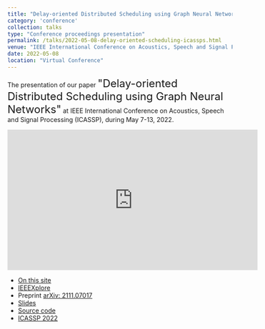 ```yaml
---
title: "Delay-oriented Distributed Scheduling using Graph Neural Networks"
category: 'conference'
collection: talks
type: "Conference proceedings presentation"
permalink: /talks/2022-05-08-delay-oriented-scheduling-icassps.html
venue: "IEEE International Conference on Acoustics, Speech and Signal Processing (ICASSP 2022)"
date: 2022-05-08
location: "Virtual Conference"
---
```

The presentation of our paper <font size="5"> "Delay-oriented Distributed Scheduling using Graph Neural Networks"</font> at IEEE International Conference on Acoustics, Speech and Signal Processing (ICASSP), during May 7-13, 2022. 
<iframe width="560" height="315" src="https://www.youtube.com/embed/lZscLy16TFY" title="YouTube video player" frameborder="0" allow="accelerometer; autoplay; clipboard-write; encrypted-media; gyroscope; picture-in-picture; web-share" allowfullscreen></iframe>


- [On this site](/publications/2021-10-07-delay-oriented-distributed-scheduling-using-gcn.html)
- [IEEEXplore](https://doi.org/10.1109/ICASSP43922.2022.9746926)
- Preprint [arXiv: 2111.07017](https://arxiv.org/pdf/2111.07017)
- [Slides](/files/Zhao_DelayScheduling_ICASSP22.pdf) 
- [Source code](https://github.com/zhongyuanzhao/gcn-dql)
- [ICASSP 2022](https://2022.ieeeicassp.org/)

